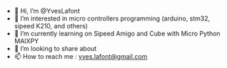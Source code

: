 - 👋 Hi, I’m @YvesLafont
- 👀 I’m interested in micro controllers programming (arduino, stm32, sipeed K210, and others)
- 🌱 I’m currently learning on Sipeed Amigo and Cube with Micro Python MAIXPY
- 💞️ I’m looking to share about
- 📫 How to reach me : yves.lafont@gmail.com

<!---
YvesLafont/YvesLafont is a ✨ special ✨ repository because its `README.md` (this file) appears on your GitHub profile.
You can click the Preview link to take a look at your changes.
--->
